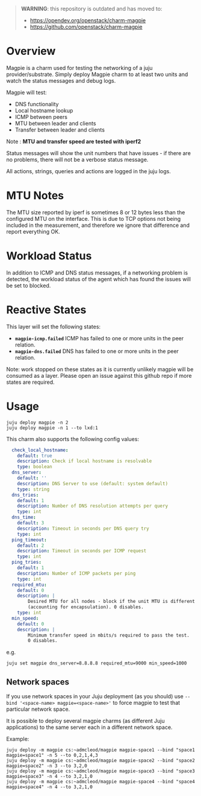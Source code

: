 > **WARNING**: this repository is outdated and has moved to:
>
> * https://opendev.org/openstack/charm-magpie
> * https://github.com/openstack/charm-magpie

# Overview

Magpie is a charm used for testing the networking of a juju provider/substrate.
Simply deploy Magpie charm to at least two units and watch the status messages and
debug logs.

Magpie will test:

- DNS functionality
- Local hostname lookup
- ICMP between peers
- MTU between leader and clients
- Transfer between leader and clients

Note : **MTU and transfer speed are tested with iperf2**

Status messages will show the unit numbers that have issues - if there are
no problems, there will not be a verbose status message.

All actions, strings, queries and actions are logged in the juju logs.

# MTU Notes

The MTU size reported by iperf is sometimes 8 or 12 bytes less than the configured
MTU on the interface. This is due to TCP options not being included in the measurement,
and therefore we ignore that difference and report everything OK.

# Workload Status

In addition to ICMP and DNS status messages, if a networking problem is
detected, the workload status of the agent which has found the issues
will be set to blocked.

# Reactive States

This layer will set the following states:

- **`magpie-icmp.failed`** ICMP has failed to one or more units in the peer relation.
- **`magpie-dns.failed`** DNS has failed to one or more units in the peer relation.

Note: work stopped on these states as it is currently unlikely magpie will be consumed
as a layer.
Please open an issue against this github repo if more states are required.

# Usage

``` code
juju deploy magpie -n 2
juju deploy magpie -n 1 --to lxd:1
```

This charm also supports the following config values:

```yaml
  check_local_hostname:
    default: true
    description: Check if local hostname is resolvable
    type: boolean
  dns_server:
    default: ''
    description: DNS Server to use (default: system default)
    type: string
  dns_tries:
    default: 1
    description: Number of DNS resolution attempts per query
    type: int
  dns_time:
    default: 3
    description: Timeout in seconds per DNS query try
    type: int
  ping_timeout:
    default: 2
    description: Timeout in seconds per ICMP request
    type: int
  ping_tries:
    default: 1
    description: Number of ICMP packets per ping
    type: int
  required_mtu:
    default: 0
    description: |
        Desired MTU for all nodes - block if the unit MTU is different
        (accounting for encapsulation). 0 disables.
    type: int
  min_speed:
    default: 0
    description: |
        Minimum transfer speed in mbits/s required to pass the test.
        0 disables.
```

e.g.

``` code
juju set magpie dns_server=8.8.8.8 required_mtu=9000 min_speed=1000
```

## Network spaces

If you use network spaces in your Juju deployment (as you should) use
`--bind '<space-name> magpie=<space-name>'` to force magpie to test that
particular network space.

It is possible to deploy several magpie charms
(as different Juju applications) to the same server each in a different
network space.

Example:

``` code
juju deploy -m magpie cs:~admcleod/magpie magpie-space1 --bind "space1 magpie=space1" -n 5 --to 0,2,1,4,3
juju deploy -m magpie cs:~admcleod/magpie magpie-space2 --bind "space2 magpie=space2" -n 3 --to 3,2,0
juju deploy -m magpie cs:~admcleod/magpie magpie-space3 --bind "space3 magpie=space3" -n 4 --to 3,2,1,0
juju deploy -m magpie cs:~admcleod/magpie magpie-space4 --bind "space4 magpie=space4" -n 4 --to 3,2,1,0
```
